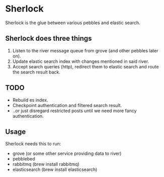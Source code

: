 # Sherlock

Sherlock is the glue between various pebbles and elastic search.


## Sherlock does three things

1. Listen to the river message queue from grove (and other pebbles later on).
2. Update elastic search index with changes mentioned in said river.
3. Accept search queries (http), redirect them to elastic search and route the search result back.


## TODO

- Rebuild es index.
- Checkpoint authentication and filtered search result.
- ..or just disregard restricted posts until we need more fancy authentication.


## Usage

Sherlock needs this to run:

- grove (or some other service providing data to river)
- pebblebed
- rabbitmq (brew install rabbitmq)
- elasticsearch (brew install elasticsearch)

